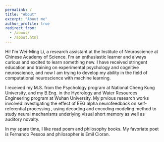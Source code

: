 ```yaml
---
permalink: /
title: "About"
excerpt: "About me"
author_profile: true
redirect_from: 
  - /about/
  - /about.html
---
```

Hi! I'm Wei-Ming Li, a research assistant at the Institute of Neuroscience at Chinese Academy of Science. I'm an enthusiastic learner and always curious and excited to learn something new. I have received stringent education and training on experimental psychology and cognitive neuroscience, and now I am trying to develop my ability in the field of computational neuroscience with machine learning.

I received my M.S. from the Psychology program at National Cheng Kung University, and my B.Eng. in the Hydrology and Water Resources Engineering program at Wuhan University. My prvious research works involved investigating the effect of EEG alpha neurofeedback on self-referential processing , using decoding and encoding modeling method to study neural mechanisms underlying visual short memory as well as auditory novalty. 

In my spare time, I like read poem and philosophy books. My favoriate poet is Fernando Pessoa and 
philosopher is Emil Cioran.

